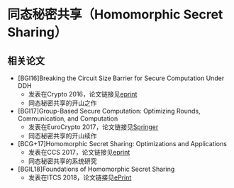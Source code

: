 # 同态秘密共享（Homomorphic Secret Sharing）


## 相关论文
+ [BGI16]Breaking the Circuit Size Barrier for Secure Computation Under DDH
  + 发表在Crypto 2016，论文链接见[eprint](https://eprint.iacr.org/2016/585)
  + 同态秘密共享的开山之作
+ [BGI17]Group-Based Secure Computation: Optimizing Rounds, Communication, and Computation
  + 发表在EuroCrypto 2017，论文链接见[Springer](https://link.springer.com/chapter/10.1007/978-3-319-56614-6_6) 
  + 同态秘密共享的开山续作
+ [BCG+17]Homomorphic Secret Sharing: Optimizations and Applications
  + 发表在CCS 2017，论文链接见[eprint](https://eprint.iacr.org/2018/419)
  + 同态秘密共享的系统研究
+ [BGIL18]Foundations of Homomorphic Secret Sharing
  + 发表在ITCS 2018，论文链接见[ePrint](https://eprint.iacr.org/2017/1248)
 
